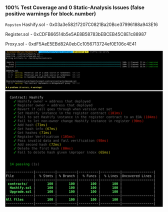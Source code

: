 ### 100% Test Coverage and 0 Static-Analysis Issues (false positive warnings for block.number)
`Ropsten`
Hashify.sol - 0x03a3e58217207C0821Ba20Bce37996188a943E16

Register.sol - 0xCDFB66514b5e5AE8B58783bEBCEB45C8E1c88987

Proxy.sol - 0xdF5AeE5EBd82A0ebCc1056713724ef0E106c4E41

![static analysis](static-analysis.png)
![test coverage](test-coverage.png)
